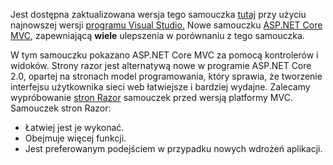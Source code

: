 Jest dostępna zaktualizowana wersja tego samouczka [tutaj](https://docs.microsoft.com/aspnet/core/tutorials/first-mvc-app/start-mvc) przy użyciu najnowszej wersji [programu Visual Studio.](https://www.visualstudio.com) Nowe samouczku [ASP.NET Core MVC](https://docs.microsoft.com/aspnet/core/mvc/), zapewniającą **wiele** ulepszenia w porównaniu z tego samouczka.

W tym samouczku pokazano ASP.NET Core MVC za pomocą kontrolerów i widoków. Strony razor jest alternatywą nowe w programie ASP.NET Core 2.0, opartej na stronach model programowania, który sprawia, że tworzenie interfejsu użytkownika sieci web łatwiejsze i bardziej wydajne. Zalecamy wypróbowanie [stron Razor](https://docs.microsoft.com/aspnet/core/mvc/razor-pages) samouczek przed wersją platformy MVC. Samouczek stron Razor:

* Łatwiej jest je wykonać.
* Obejmuje więcej funkcji.
* Jest preferowanym podejściem w przypadku nowych wdrożeń aplikacji.
